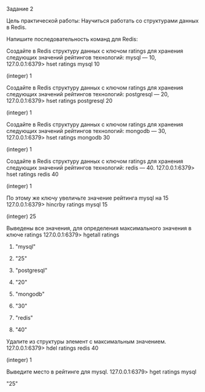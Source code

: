 Задание 2

Цель практической работы:
Научиться работать со структурами данных в Redis.

Напишите последовательность команд для Redis:

Создайте в Redis структуру данных с ключом ratings для хранения следующих значений рейтингов технологий: mysql — 10,   
127.0.0.1:6379> hset ratings mysql 10

(integer) 1

Создайте в Redis структуру данных с ключом ratings для хранения следующих значений рейтингов технологий: postgresql — 20,
127.0.0.1:6379> hset ratings postgresql 20

(integer) 1

Создайте в Redis структуру данных с ключом ratings для хранения следующих значений рейтингов технологий: mongodb — 30,
127.0.0.1:6379> hset ratings mongodb 30

(integer) 1

Создайте в Redis структуру данных с ключом ratings для хранения следующих значений рейтингов технологий: redis — 40.
127.0.0.1:6379> hset ratings redis 40

(integer) 1

По этому же ключу увеличьте значение рейтинга mysql на 15
127.0.0.1:6379> hincrby ratings mysql 15

(integer) 25

Выведены все значения, для определения максимального значения в ключе ratings
127.0.0.1:6379> hgetall ratings

1) "mysql"

2) "25"

3) "postgresql"

4) "20"

5) "mongodb"

6) "30"

7) "redis"

8) "40"

Удалите из структуры элемент с максимальным значением.
127.0.0.1:6379> hdel ratings redis 40

(integer) 1

Выведите место в рейтинге для mysql.
127.0.0.1:6379> hget ratings mysql

"25"

